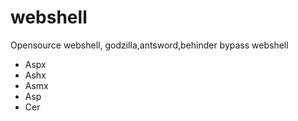 # webshell
Opensource webshell, godzilla,antsword,behinder bypass webshell
* Aspx
* Ashx
* Asmx
* Asp
* Cer
